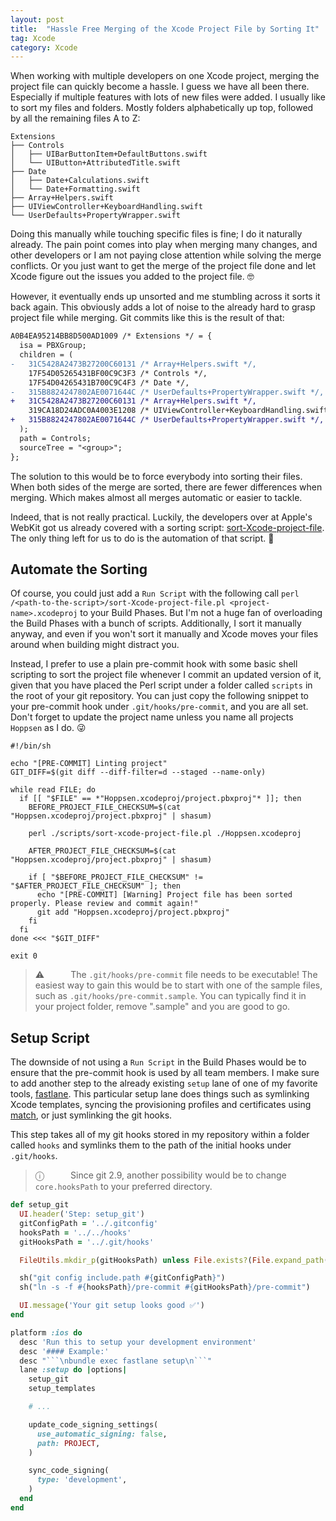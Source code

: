 ```yaml
---
layout: post
title:  "Hassle Free Merging of the Xcode Project File by Sorting It"
tag: Xcode
category: Xcode
---
```


When working with multiple developers on one Xcode project, merging the project file can quickly become a hassle. I guess we have all been there. Especially if multiple features with lots of new files were added. I usually like to sort my files and folders. Mostly folders alphabetically up top, followed by all the remaining files A to Z:

```
Extensions
├── Controls
│   ├── UIBarButtonItem+DefaultButtons.swift
│   └── UIButton+AttributedTitle.swift
├── Date
│   ├── Date+Calculations.swift
│   └── Date+Formatting.swift
├── Array+Helpers.swift
├── UIViewController+KeyboardHandling.swift
└── UserDefaults+PropertyWrapper.swift
```

Doing this manually while touching specific files is fine; I do it naturally already. The pain point comes into play when merging many changes, and other developers or I am not paying close attention while solving the merge conflicts. Or you just want to get the merge of the project file done and let Xcode figure out the issues you added to the project file. 🤓

However, it eventually ends up unsorted and me stumbling across it sorts it back again. This obviously adds a lot of noise to the already hard to grasp project file while merging. Git commits like this is the result of that:

```diff
A0B4EA95214BB8D500AD1009 /* Extensions */ = {
  isa = PBXGroup;
  children = (
-   31C5428A2473B27200C60131 /* Array+Helpers.swift */,
    17F54D05265431BF00C9C3F3 /* Controls */,
    17F54D04265431B700C9C4F3 /* Date */,
-   315B8824247802AE0071644C /* UserDefaults+PropertyWrapper.swift */,
+   31C5428A2473B27200C60131 /* Array+Helpers.swift */,
    319CA18D24ADC0A4003E1208 /* UIViewController+KeyboardHandling.swift */,
+   315B8824247802AE0071644C /* UserDefaults+PropertyWrapper.swift */,
  );
  path = Controls;
  sourceTree = "<group>";
};
```

The solution to this would be to force everybody into sorting their files. When both sides of the merge are sorted, there are fewer differences when merging. Which makes almost all merges automatic or easier to tackle.

Indeed, that is not really practical. Luckily, the developers over at Apple's WebKit got us already covered with a sorting script: [sort-Xcode-project-file](https://github.com/WebKit/WebKit/blob/main/Tools/Scripts/sort-Xcode-project-file). The only thing left for us to do is the automation of that script. 🚀

## Automate the Sorting

Of course, you could just add a ``Run Script`` with the following call ``perl /<path-to-the-script>/sort-Xcode-project-file.pl <project-name>.xcodeproj`` to your Build Phases. But I'm not a huge fan of overloading the Build Phases with a bunch of scripts. Additionally, I sort it manually anyway, and even if you won't sort it manually and Xcode moves your files around when building might distract you.

Instead, I prefer to use a plain pre-commit hook with some basic shell scripting to sort the project file whenever I commit an updated version of it, given that you have placed the Perl script under a folder called ``scripts`` in the root of your git repository. You can just copy the following snippet to your pre-commit hook under ``.git/hooks/pre-commit``, and you are all set. Don't forget to update the project name unless you name all projects ``Hoppsen`` as I do. 😜

```shell
#!/bin/sh

echo "[PRE-COMMIT] Linting project"
GIT_DIFF=$(git diff --diff-filter=d --staged --name-only)

while read FILE; do
  if [[ "$FILE" == *"Hoppsen.xcodeproj/project.pbxproj"* ]]; then
    BEFORE_PROJECT_FILE_CHECKSUM=$(cat "Hoppsen.xcodeproj/project.pbxproj" | shasum)

    perl ./scripts/sort-xcode-project-file.pl ./Hoppsen.xcodeproj

    AFTER_PROJECT_FILE_CHECKSUM=$(cat "Hoppsen.xcodeproj/project.pbxproj" | shasum)

    if [ "$BEFORE_PROJECT_FILE_CHECKSUM" != "$AFTER_PROJECT_FILE_CHECKSUM" ]; then
      echo "[PRE-COMMIT] [Warning] Project file has been sorted properly. Please review and commit again!"
      git add "Hoppsen.xcodeproj/project.pbxproj"
    fi
  fi
done <<< "$GIT_DIFF"

exit 0

```

> ⚠️   The ``.git/hooks/pre-commit`` file needs to be executable! The easiest way to gain this would be to start with one of the sample files, such as ``.git/hooks/pre-commit.sample``. You can typically find it in your project folder, remove ".sample" and you are good to go.

## Setup Script

The downside of not using a ``Run Script`` in the Build Phases would be to ensure that the pre-commit hook is used by all team members. I make sure to add another step to the already existing ``setup`` lane of one of my favorite tools, [fastlane](https://fastlane.tools). This particular setup lane does things such as symlinking Xcode templates, syncing the provisioning profiles and certificates using [match](https://docs.fastlane.tools/actions/match/), or just symlinking the git hooks.

This step takes all of my git hooks stored in my repository within a folder called ``hooks`` and symlinks them to the path of the initial hooks under ``.git/hooks``.

> ⓘ   Since git 2.9, another possibility would be to change ``core.hooksPath`` to your preferred directory.

```ruby
def setup_git
  UI.header('Step: setup_git')
  gitConfigPath = '../.gitconfig'
  hooksPath = '../../hooks'
  gitHooksPath = '../.git/hooks'

  FileUtils.mkdir_p(gitHooksPath) unless File.exists?(File.expand_path(gitHooksPath))

  sh("git config include.path #{gitConfigPath}")
  sh("ln -s -f #{hooksPath}/pre-commit #{gitHooksPath}/pre-commit")

  UI.message('Your git setup looks good ✅')
end

platform :ios do
  desc 'Run this to setup your development environment'
  desc '#### Example:'
  desc "```\nbundle exec fastlane setup\n```"
  lane :setup do |options|
    setup_git
    setup_templates

    # ...

    update_code_signing_settings(
      use_automatic_signing: false,
      path: PROJECT,
    )

    sync_code_signing(
      type: 'development',
    )
  end
end
```